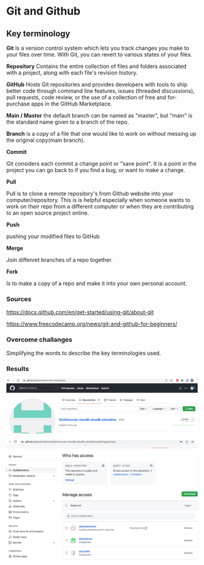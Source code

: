 
# Git and Github

## Key terminology

**Git**
Is a version control system which lets you track changes you make to your files over time. With Git, you can revert to various states of your files.

**Repository**
Contains the entire collection of files and folders associated with a project, along with each file's revision history.

**GitHub** 
Hosts Git repositories and provides developers with tools to ship better code through command line features, issues (threaded discussions), pull requests, code review, or the use of a collection of free and for-purchase apps in the GitHub Marketplace. 

**Main / Master**
the default branch can be named  as "master", but "main" is the standard name given to a branch of the repo.

**Branch**
is a  copy of a file that one would like to work on without messing up the original copy(main branch).

**Commit**

Git considers each commit a change point or "save point". It is a point in the project you can go back to if you find a bug, or want to make a change.

**Pull**

Pull is to clone a remote repository's from Github website into your computer/repository. This is is helpful especially when someone wants to work on their repo from a different computer or when they are contributing to an open source project online.

**Push**

pushing your modified files to GitHub

**Merge**

Join diffenret branches of a repo together.

**Fork**

Is to make a copy of a repo and make it into your own personal account.




### Sources

https://docs.github.com/en/get-started/using-git/about-git

https://www.freecodecamp.org/news/git-and-github-for-beginners/

### Overcome challanges

Simplifying the words to describe the key terminologies used. 

### Results

![screenshot of Git-Reps](https://github.com/yismailmo/TechGrounds-cloud8-cloud8-yismailmo/blob/main/00_includes/Git-Repos%20opdr1.png)

![screenshot of shared Repo](https://github.com/yismailmo/TechGrounds-cloud8-cloud8-yismailmo/blob/main/00_includes/shared%20Repo-to-teams4.png)
